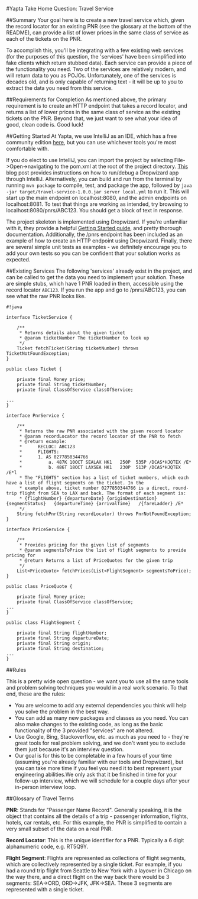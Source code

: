 #Yapta Take Home Question: Travel Service

##Summary
Your goal here is to create a new travel service which, given the record locator for an existing PNR (see the glossary at the bottom of the README), can provide a list of lower prices in the same class of service as each of the tickets on the PNR. 

To accomplish this, you'll be integrating with a few existing web services (for the purposes of this question, the 'services' have been simplified into fake clients which return stubbed data). Each service can provide a piece of the functionality you need. Two of the services are relatively modern, and will return data to you as POJOs. Unfortunately, one of the services is decades old, and is only capable of returning text - it will be up to you to extract the data you need from this service.

##Requirements for Completion
As mentioned above, the primary requirement is to create an HTTP endpoint that takes a record locator, and returns a list of lower prices in the same class of service as the existing tickets on the PNR. Beyond that, we just want to see what your idea of good, clean code is. Good luck!

##Getting Started
At Yapta, we use IntelliJ as an IDE, which has a free community edition [here](https://www.jetbrains.com/idea/download/), but you can use whichever tools you're most comfortable with.

If you do elect to use IntelliJ, you can import the project by selecting File->Open->navigating to the pom.xml at the root of the project directory. [This](http://mikelynchgames.com/software-development/how-to-run-a-dropwizard-application-in-intellij-idea/) blog post provides instructions on how to run/debug a Dropwizard app through IntelliJ. Alternatively, you can build and run from the terminal by running `mvn package` to compile, test, and package the app, followed by `java -jar target/travel-service-1.0.0.jar server local.yml` to run it. This will start up the main endpoint on localhost:8080, and the admin endpoints on localhost:8081. To test that things are working as intended, try browsing to localhost:8080/pnrs/ABC123. You should get a block of text in response.
 
The project skeleton is implemented using Dropwizard. If you're unfamiliar with it, they provide a helpful [Getting Started guide](http://www.dropwizard.io/1.0.0/docs/getting-started.html), and pretty thorough documentation. Additionally, the /pnrs endpoint has been included as an example of how to create an HTTP endpoint using Dropwizard. Finally, there are several simple unit tests as examples - we definitely encourage you to add your own tests so you can be confident that your solution works as expected.

##Existing Services
The following 'services' already exist in the project, and can be called to get the data you need to implement your solution. These are simple stubs, which have 1 PNR loaded in them, accessible using the record locator `ABC123`. If you run the app and go to /pnrs/ABC123, you can see what the raw PNR looks like.


```
#!java

interface TicketService {

    /**
     * Returns details about the given ticket
     * @param ticketNumber The ticketNumber to look up
     */
    Ticket fetchTicket(String ticketNumber) throws TicketNotFoundException;
}

public class Ticket {

    private final Money price;
    private final String ticketNumber;
    private final ClassOfService classOfService;

...
}

interface PnrService {

    /**
     * Returns the raw PNR associated with the given record locator
     * @param recordLocator the record locator of the PNR to fetch
     * @return example:
     *      RECLOC: ABC123
     *      FLIGHTS:
     *      1. AS 0277850344766
     *          a. 487K 10OCT SEALAX HK1   250P  535P /DCAS*HJQTEX /E*
     *          b. 486T 18OCT LAXSEA HK1   230P  513P /DCAS*HJQTEX /E*l
     * The "FLIGHTS" section has a list of ticket numbers, which each have a list of flight segments on the ticket. In the
     * example above, ticket number 0277850344766 is a direct, round-trip flight from SEA to LAX and back. The format of each segment is:
     * {flightNumber} {departureDate} {originDestination} {segmentStatus}   {departureTime} {arrivalTime}   /{fareLadder} /E*
     */
    String fetchPnr(String recordLocator) throws PnrNotFoundException;
}

interface PriceService {

    /**
     * Provides pricing for the given list of segments
     * @param segmentsToPrice the list of flight segments to provide pricing for
     * @return Returns a list of PriceQuotes for the given trip
     */
    List<PriceQuote> fetchPrices(List<FlightSegment> segmentsToPrice);
}

public class PriceQuote {

    private final Money price;
    private final ClassOfService classOfService;
...
}

public class FlightSegment {

    private final String flightNumber;
    private final String departureDate;
    private final String origin;
    private final String destination;
...
}

```

##Rules

This is a pretty wide open question - we want you to use all the same tools and problem solving techniques you would in a real work scenario. To that end, these are the rules:

 * You are welcome to add any external dependencies you think will help you solve the problem in the best way.
 * You can add as many new packages and classes as you need. You can also make changes to the existing code, as long as the basic functionality of the 3 provided "services" are not altered.
 * Use Google, Bing, Stackoverflow, etc. as much as you need to - they're great tools for real problem solving, and we don't want you to exclude them just because it's an interview question.
 * Our goal is for this to be completable in a few hours of your time (assuming you're already familiar with our tools and Dropwizard), but you can take more time if you feel you need it to best represent your engineering abilities.We only ask that it be finished in time for your follow-up interview, which we will schedule for a couple days after your in-person interview loop.

##Glossary of Travel Terms

**PNR**: Stands for "Passenger Name Record". Generally speaking, it is the object that contains all the details of a trip - passenger information, flights, hotels, car rentals, etc. For this example, the PNR is simplified to contain a very small subset of the data on a real PNR.

**Record Locator**: This is the unique identifier for a PNR. Typically a 6 digit alphanumeric code, e.g. RT5Q9Y.

**Flight Segment**: Flights are represented as collections of flight segments, which are collectively represented by a single ticket. For example, if you had a round trip flight from Seattle to New York with a layover in Chicago on the way there, and a direct flight on the way back there would be 3 segments: SEA->ORD, ORD->JFK, JFK->SEA. These 3 segments are represented with a single ticket.